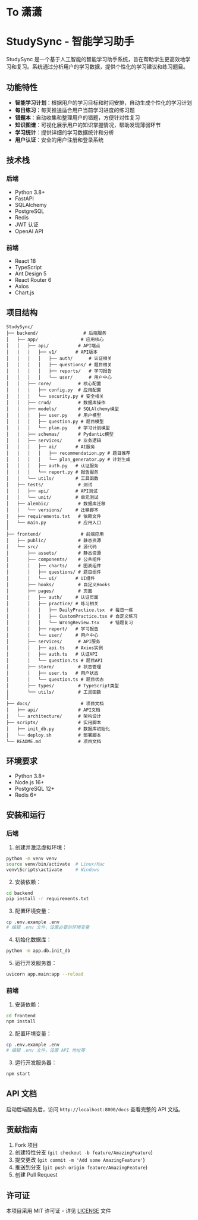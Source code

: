 # To 潇潇
# StudySync - 智能学习助手

StudySync 是一个基于人工智能的智能学习助手系统，旨在帮助学生更高效地学习和复习。系统通过分析用户的学习数据，提供个性化的学习建议和练习题目。

## 功能特性

- **智能学习计划**：根据用户的学习目标和时间安排，自动生成个性化的学习计划
- **每日练习**：每天推送适合用户当前学习进度的练习题
- **错题本**：自动收集和整理用户的错题，方便针对性复习
- **知识图谱**：可视化展示用户的知识掌握情况，帮助发现薄弱环节
- **学习统计**：提供详细的学习数据统计和分析
- **用户认证**：安全的用户注册和登录系统

## 技术栈

### 后端
- Python 3.8+
- FastAPI
- SQLAlchemy
- PostgreSQL
- Redis
- JWT 认证
- OpenAI API

### 前端
- React 18
- TypeScript
- Ant Design 5
- React Router 6
- Axios
- Chart.js

## 项目结构

```text
StudySync/
├── backend/                 # 后端服务
│   ├── app/                # 应用核心
│   │   ├── api/           # API端点
│   │   │   ├── v1/       # API版本
│   │   │   │   ├── auth/      # 认证相关
│   │   │   │   ├── questions/ # 题目相关
│   │   │   │   ├── reports/   # 学习报告
│   │   │   │   └── user/      # 用户中心
│   │   ├── core/          # 核心配置
│   │   │   ├── config.py  # 应用配置
│   │   │   └── security.py # 安全相关
│   │   ├── crud/          # 数据库操作
│   │   ├── models/        # SQLAlchemy模型
│   │   │   ├── user.py    # 用户模型
│   │   │   ├── question.py # 题目模型
│   │   │   └── plan.py    # 学习计划模型
│   │   ├── schemas/       # Pydantic模型
│   │   ├── services/      # 业务逻辑
│   │   │   ├── ai/       # AI服务
│   │   │   │   ├── recommendation.py # 题目推荐
│   │   │   │   └── plan_generator.py # 计划生成
│   │   │   ├── auth.py   # 认证服务
│   │   │   └── report.py # 报告服务
│   │   └── utils/        # 工具函数
│   ├── tests/             # 测试
│   │   ├── api/          # API测试
│   │   └── unit/         # 单元测试
│   ├── alembic/           # 数据库迁移
│   │   └── versions/     # 迁移脚本
│   ├── requirements.txt   # 依赖文件
│   └── main.py            # 应用入口
│
├── frontend/               # 前端应用
│   ├── public/            # 静态资源
│   └── src/               # 源代码
│       ├── assets/        # 静态资源
│       ├── components/    # 公共组件
│       │   ├── charts/    # 图表组件
│       │   ├── questions/ # 题目组件
│       │   └── ui/       # UI组件
│       ├── hooks/         # 自定义Hooks
│       ├── pages/         # 页面
│       │   ├── auth/     # 认证页面
│       │   ├── practice/ # 练习相关
│       │   │   ├── DailyPractice.tsx  # 每日一练
│       │   │   ├── CustomPractice.tsx # 自定义练习
│       │   │   └── WrongReview.tsx    # 错题复习
│       │   ├── report/   # 学习报告
│       │   └── user/     # 用户中心
│       ├── services/      # API服务
│       │   ├── api.ts    # Axios实例
│       │   ├── auth.ts   # 认证API
│       │   └── question.ts # 题目API
│       ├── store/         # 状态管理
│       │   ├── user.ts   # 用户状态
│       │   └── question.ts # 题目状态
│       ├── types/         # TypeScript类型
│       └── utils/         # 工具函数
│
├── docs/                   # 项目文档
│   ├── api/               # API文档
│   └── architecture/      # 架构设计
├── scripts/               # 实用脚本
│   ├── init_db.py         # 数据库初始化
│   └── deploy.sh          # 部署脚本
└── README.md              # 项目文档
```

## 环境要求

- Python 3.8+
- Node.js 16+
- PostgreSQL 12+
- Redis 6+

## 安装和运行

### 后端

1. 创建并激活虚拟环境：
```bash
python -m venv venv
source venv/bin/activate  # Linux/Mac
venv\Scripts\activate     # Windows
```

2. 安装依赖：
```bash
cd backend
pip install -r requirements.txt
```

3. 配置环境变量：
```bash
cp .env.example .env
# 编辑 .env 文件，设置必要的环境变量
```

4. 初始化数据库：
```bash
python -m app.db.init_db
```

5. 运行开发服务器：
```bash
uvicorn app.main:app --reload
```

### 前端

1. 安装依赖：
```bash
cd frontend
npm install
```

2. 配置环境变量：
```bash
cp .env.example .env
# 编辑 .env 文件，设置 API 地址等
```

3. 运行开发服务器：
```bash
npm start
```

## API 文档

启动后端服务后，访问 `http://localhost:8000/docs` 查看完整的 API 文档。

## 贡献指南

1. Fork 项目
2. 创建特性分支 (`git checkout -b feature/AmazingFeature`)
3. 提交更改 (`git commit -m 'Add some AmazingFeature'`)
4. 推送到分支 (`git push origin feature/AmazingFeature`)
5. 创建 Pull Request

## 许可证

本项目采用 MIT 许可证 - 详见 [LICENSE](LICENSE) 文件